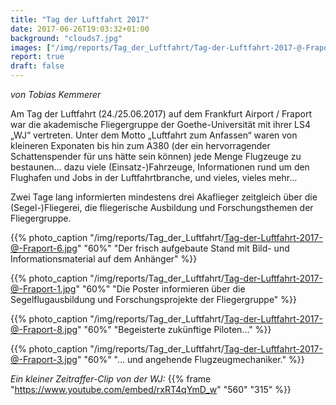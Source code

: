 ```yaml
---
title: "Tag der Luftfahrt 2017"
date: 2017-06-26T19:03:32+01:00
background: "clouds7.jpg"
images: ["/img/reports/Tag_der_Luftfahrt/Tag-der-Luftfahrt-2017-@-Fraport-2.jpg"]
report: true
draft: false
---
```

_von Tobias Kemmerer_

Am Tag der Luftfahrt (24./25.06.2017) auf dem Frankfurt Airport / Fraport war die akademische Fliegergruppe der Goethe-Universität mit ihrer LS4 „WJ“ vertreten. Unter dem Motto „Luftfahrt zum Anfassen“ waren von kleineren Exponaten bis hin zum A380 (der ein hervorragender Schattenspender für uns hätte sein können) jede Menge Flugzeuge zu bestaunen… dazu viele (Einsatz-)Fahrzeuge, Informationen rund um den Flughafen und Jobs in der Luftfahrtbranche, und vieles, vieles mehr…

Zwei Tage lang informierten mindestens drei Akaflieger zeitgleich über die (Segel-)Fliegerei, die fliegerische Ausbildung und Forschungsthemen der Fliegergruppe.

{{% photo_caption "/img/reports/Tag_der_Luftfahrt/Tag-der-Luftfahrt-2017-@-Fraport-6.jpg" "60%" "Der frisch aufgebaute Stand mit Bild- und Informationsmaterial auf dem Anhänger" %}}

{{% photo_caption "/img/reports/Tag_der_Luftfahrt/Tag-der-Luftfahrt-2017-@-Fraport-1.jpg" "60%" "Die Poster informieren über die Segelflugausbildung und Forschungsprojekte der Fliegergruppe" %}}

{{% photo_caption "/img/reports/Tag_der_Luftfahrt/Tag-der-Luftfahrt-2017-@-Fraport-8.jpg" "60%" "Begeisterte zukünftige Piloten…" %}}

{{% photo_caption "/img/reports/Tag_der_Luftfahrt/Tag-der-Luftfahrt-2017-@-Fraport-3.jpg" "60%" "… und angehende Flugzeugmechaniker." %}}

*Ein kleiner Zeitraffer-Clip von der WJ:*
{{% frame "https://www.youtube.com/embed/rxRT4qYmD_w" "560" "315" %}}
